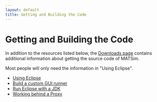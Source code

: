 ```yaml
---
layout: default
title: Getting and Building the Code
---
```


# Getting and Building the Code

In addition to the resources listed below, the [Downloads page](/downloads) contains 
additional information about getting the source code of MATSim.

Most people will only need the information in "Using Eclipse".

- [Using Eclipse](/docs/devguide/eclipse)
- [Build a custom GUI runner](/docs/devguide/custom-gui)
- [Run Eclipse with a JDK](/docs/devguide/eclipse/jdk)
- [Working behind a Proxy](/docs/devguide/proxy-configuration)